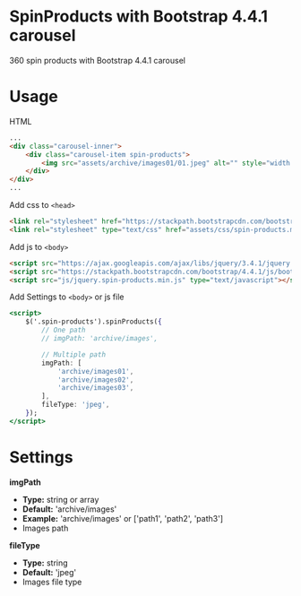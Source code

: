 # **SpinProducts with Bootstrap 4.4.1 carousel**

360 spin products with Bootstrap 4.4.1 carousel

# Usage

HTML

```html
...
<div class="carousel-inner">
	<div class="carousel-item spin-products">
		<img src="assets/archive/images01/01.jpeg" alt="" style="width:100%;"/>
	</div>
</div>
...
```

Add css to `<head>`

```html
<link rel="stylesheet" href="https://stackpath.bootstrapcdn.com/bootstrap/4.4.1/css/bootstrap.min.css">
<link rel="stylesheet" type="text/css" href="assets/css/spin-products.min.css">
```

Add js to `<body>`

```html
<script src="https://ajax.googleapis.com/ajax/libs/jquery/3.4.1/jquery.min.js" type="text/javascript"></script>
<script src="https://stackpath.bootstrapcdn.com/bootstrap/4.4.1/js/bootstrap.min.js" type="text/javascript"></script>
<script src="js/jquery.spin-products.min.js" type="text/javascript"></script>
```

Add Settings to `<body>` or js file

```jsx
<script>
    $('.spin-products').spinProducts({
        // One path
        // imgPath: 'archive/images',

        // Multiple path
        imgPath: [
            'archive/images01',
            'archive/images02',
            'archive/images03',
        ],
        fileType: 'jpeg',
    });
</script>
```

# Settings

**imgPath**

- **Type:** string or array
- **Default:** 'archive/images'
- **Example:** 'archive/images' or ['path1', 'path2', 'path3']
- Images path

**fileType**

- **Type:** string
- **Default:** 'jpeg'
- Images file type